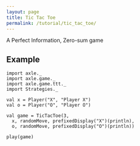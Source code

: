 ```yaml
---
layout: page
title: Tic Tac Toe
permalink: /tutorial/tic_tac_toe/
---
```


A Perfect Information, Zero-sum game

Example
-------

```tut
import axle._
import axle.game._
import axle.game.ttt._
import Strategies._

val x = Player("X", "Player X")
val o = Player("O", "Player O")

val game = TicTacToe(3,
  x, randomMove, prefixedDisplay("X")(println),
  o, randomMove, prefixedDisplay("O")(println))

play(game)
```
